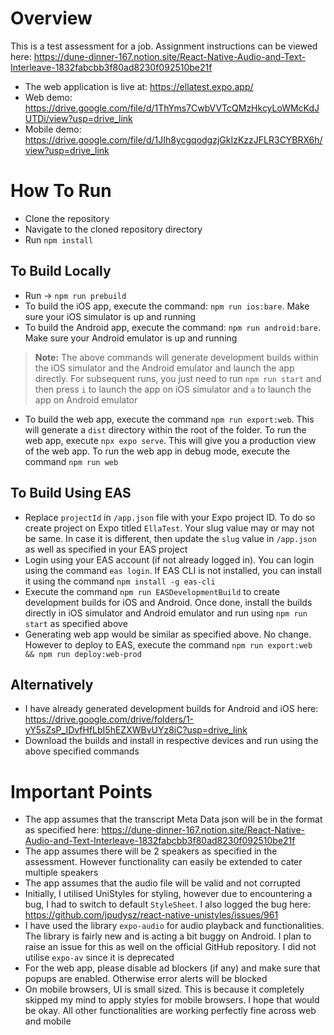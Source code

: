 # Overview
This is a test assessment for a job. Assignment instructions can be viewed here: https://dune-dinner-167.notion.site/React-Native-Audio-and-Text-Interleave-1832fabcbb3f80ad8230f092510be21f

- The web application is live at: https://ellatest.expo.app/
- Web demo: https://drive.google.com/file/d/1ThYms7CwbVVTcQMzHkcyLoWMcKdJUTDi/view?usp=drive_link
- Mobile demo: https://drive.google.com/file/d/1JIh8ycgqodgzjGkIzKzzJFLR3CYBRX6h/view?usp=drive_link

# How To Run
* Clone the repository
* Navigate to the cloned repository directory
* Run `npm install`

## To Build Locally
* Run -> `npm run prebuild`
* To build the iOS app, execute the command: `npm run ios:bare`. Make sure your iOS simulator is up and running
* To build the Android app, execute the command: `npm run android:bare`. Make sure your Android emulator is up and running
> **Note:** The above commands will generate development builds within the iOS simulator and the Android emulator and launch the app directly. For subsequent runs, you just need to run `npm run start` and then press `i` to launch the app on iOS simulator and `a` to launch the app on Android emulator
* To build the web app, execute the command `npm run export:web`. This will generate a `dist` directory within the root of the folder. To run the web app, execute `npx expo serve`. This will give you a production view of the web app. To run the web app in debug mode, execute the command `npm run web`

## To Build Using EAS
* Replace `projectId` in `/app.json` file with your Expo project ID. To do so create project on Expo titled `EllaTest`. Your slug value may or may not be same. In case it is different, then update the `slug` value in `/app.json` as well as specified in your EAS project
* Login using your EAS account (if not already logged in). You can login using the command `eas login`. If EAS CLI is not installed, you can install it using the command `npm install -g eas-cli`
* Execute the command `npm run EASDevelopmentBuild` to create development builds for iOS and Android. Once done, install the builds directly in iOS simulator and Android emulator and run using `npm run start` as specified above
* Generating web app would be similar as specified above. No change. However to deploy to EAS, execute the command `npm run export:web && npm run deploy:web-prod`

## Alternatively
* I have already generated development builds for Android and iOS here: https://drive.google.com/drive/folders/1-yY5sZsP_IDvfHfLbI5hEZXWBvUYz8iC?usp=drive_link
* Download the builds and install in respective devices and run using the above specified commands

# Important Points
* The app assumes that the transcript Meta Data json will be in the format as specified here: https://dune-dinner-167.notion.site/React-Native-Audio-and-Text-Interleave-1832fabcbb3f80ad8230f092510be21f
* The app assumes there will be 2 speakers as specified in the assessment. However functionality can easily be extended to cater multiple speakers
* The app assumes that the audio file will be valid and not corrupted
* Initially, I utilised UniStyles for styling, however due to encountering a bug, I had to switch to default `StyleSheet`. I also logged the bug here: https://github.com/jpudysz/react-native-unistyles/issues/961
* I have used the library `expo-audio` for audio playback and functionalities. The library is fairly new and is acting a bit buggy on Android. I plan to raise an issue for this as well on the official GitHub repository. I did not utilise `expo-av` since it is deprecated
* For the web app, please disable ad blockers (if any) and make sure that popups are enabled. Otherwise error alerts will be blocked
* On mobile browsers, UI is small sized. This is because it completely skipped my mind to apply styles for mobile browsers. I hope that would be okay. All other functionalities are working perfectly fine across web and mobile

